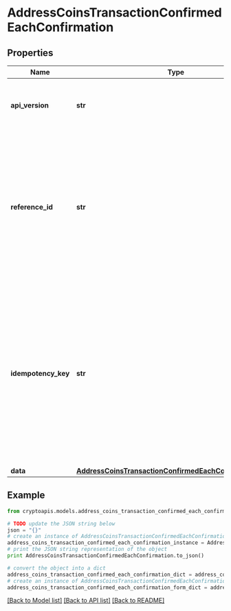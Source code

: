 # AddressCoinsTransactionConfirmedEachConfirmation


## Properties
Name | Type | Description | Notes
------------ | ------------- | ------------- | -------------
**api_version** | **str** | Specifies the version of the API that incorporates this endpoint. | 
**reference_id** | **str** | Represents a unique identifier that serves as reference to the specific request which prompts a callback, e.g. Blockchain Events Subscription, Blockchain Automation, etc. | 
**idempotency_key** | **str** | Specifies a unique ID generated by the system and attached to each callback. It is used by the server to recognize consecutive requests with the same data with the purpose not to perform the same operation twice. | 
**data** | [**AddressCoinsTransactionConfirmedEachConfirmationData**](AddressCoinsTransactionConfirmedEachConfirmationData.md) |  | 

## Example

```python
from cryptoapis.models.address_coins_transaction_confirmed_each_confirmation import AddressCoinsTransactionConfirmedEachConfirmation

# TODO update the JSON string below
json = "{}"
# create an instance of AddressCoinsTransactionConfirmedEachConfirmation from a JSON string
address_coins_transaction_confirmed_each_confirmation_instance = AddressCoinsTransactionConfirmedEachConfirmation.from_json(json)
# print the JSON string representation of the object
print AddressCoinsTransactionConfirmedEachConfirmation.to_json()

# convert the object into a dict
address_coins_transaction_confirmed_each_confirmation_dict = address_coins_transaction_confirmed_each_confirmation_instance.to_dict()
# create an instance of AddressCoinsTransactionConfirmedEachConfirmation from a dict
address_coins_transaction_confirmed_each_confirmation_form_dict = address_coins_transaction_confirmed_each_confirmation.from_dict(address_coins_transaction_confirmed_each_confirmation_dict)
```
[[Back to Model list]](../README.md#documentation-for-models) [[Back to API list]](../README.md#documentation-for-api-endpoints) [[Back to README]](../README.md)


